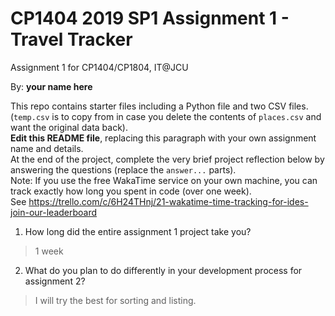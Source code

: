 # CP1404 2019 SP1 Assignment 1 - Travel Tracker
Assignment 1 for CP1404/CP1804, IT@JCU

By: **your name here**  

This repo contains starter files including a Python file and two CSV files.  
(`temp.csv` is to copy from in case you delete the contents of `places.csv` and want the original data back).  
**Edit this README file**, replacing this paragraph with your own assignment name and details.  
At the end of the project, complete the very brief project reflection below by answering the questions (replace the `answer...` parts).  
Note: If you use the free WakaTime service on your own machine, you can track exactly how long you spent in code (over one week).  
See https://trello.com/c/6H24THnj/21-wakatime-time-tracking-for-ides-join-our-leaderboard

1. How long did the entire assignment 1 project take you?
> 1 week

2. What do you plan to do  differently in your development process for assignment 2?
> I will try the best for sorting and listing. 
